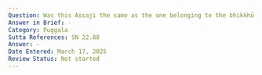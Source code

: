 ```yaml
---
Question: Was this Assaji the same as the one belonging to the bhikkhū pañcavaggiya (the group of five monks who received the Buddha's first discourse)?
Answer in Brief: -
Category: Puggala
Sutta References: SN 22.88
Answer: -
Date Entered: March 17, 2025
Review Status: Not started
---
```

